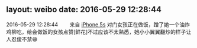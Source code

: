 layout: weibo
date: 2016-05-29 12:28:44
---
<meta name="referrer" content="no-referrer" />

2016-05-29 12:28:44  &nbsp;&nbsp;&nbsp;&nbsp;&nbsp;&nbsp; 来自 <a href="sinaweibo://customweibosource" rel="nofollow">iPhone 5s</a>
对门女孩正在做饭，蹭了她一个油炸鸡柳吃，给会做饭的女孩点赞[鲜花]不过应该不太熟悉，她小小翼翼翻炒的样子让人忍俊不禁😄 ​​​
